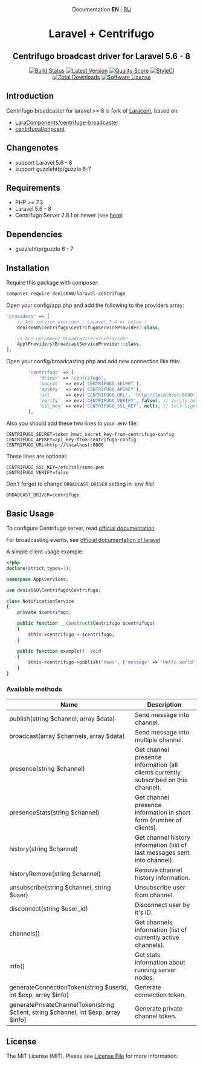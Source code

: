 <p align="center">Documentation <b>EN</b> | <a href="https://github.com/denis660/laravel-centrifuge/blob/master/README_RU.md">RU</a></p>

<h1 align="center">Laravel + Centrifugo</h1>
<h2 align="center">Centrifugo broadcast driver for Laravel 5.6 - 8 </h2>

<p align="center">
<a href="https://scrutinizer-ci.com/g/denis660/laravel-centrifuge"><img src="https://scrutinizer-ci.com/g/denis660/laravel-centrifuge/badges/build.png?b=master" alt="Build Status"></a>
<a href="https://github.com/denis660/laravel-centrifugo/releases"><img src="https://img.shields.io/github/release/denis660/laravel-centrifugo.svg?style=flat-square" alt="Latest Version"></a>
<a href="https://scrutinizer-ci.com/g/denis660/laravel-centrifugo"><img src="https://img.shields.io/scrutinizer/g/denis660/laravel-centrifugo.svg?style=flat-square" alt="Quality Score"></a>
<a href="https://github.styleci.io/repos/324202212"><img src="https://github.styleci.io/repos/324202212/shield?branch=master" alt="StyleCI"></a>
<a href="https://packagist.org/packages/denis660/laravel-centrifugo"><img src="https://img.shields.io/packagist/dt/denis660/laravel-centrifugo.svg?style=flat-square" alt="Total Downloads"></a>
<a href="https://github.com/denis660/Centrifuge/blob/master/LICENSE"><img src="https://img.shields.io/badge/license-MIT-blue.svg" alt="Software License"></a>
</p>

## Introduction
Centrifugo broadcaster for laravel >= 8 is fork of [Laracent](https://github.com/AlexHnydiuk/Laracent), based on:
- [LaraComponents/centrifuge-broadcaster](https://github.com/LaraComponents/centrifuge-broadcaster)
- [centrifugal/phpcent](https://github.com/centrifugal/phpcent)

## Changenotes
- support Laravel 5.6 - 8
- support guzzlehttp/guzzle 6-7

## Requirements

- PHP >= 7.3
- Laravel 5.6 - 8
- Centrifugo Server 2.8.1 or newer (see [here](https://github.com/centrifugal/centrifugo))

## Dependencies

- guzzlehttp/guzzle 6 - 7

## Installation

Require this package with composer:

```bash
composer require denis660/laravel-centrifugo
```


Open your config/app.php and add the following to the providers array:

```php
'providers' => [
    // Add service provider ( Laravel 5.4 or below )
    denis660\Centrifugo\CentrifugoServiceProvider::class,

    // And uncomment BroadcastServiceProvider
    App\Providers\BroadcastServiceProvider::class,
],
```

Open your config/broadcasting.php and add new connection like this:

```php
        'centrifugo' => [
            'driver' => 'centrifugo',
            'secret'  => env('CENTRIFUGO_SECRET'),
            'apikey'  => env('CENTRIFUGO_APIKEY'),
            'url'     => env('CENTRIFUGO_URL', 'http://localhost:8000'), // centrifugo api url
            'verify'  => env('CENTRIFUGO_VERIFY', false), // Verify host ssl if centrifugo uses this
            'ssl_key' => env('CENTRIFUGO_SSL_KEY', null), // Self-Signed SSl Key for Host (require verify=true)
        ],
```

Also you should add these two lines to your .env file:

```
CENTRIFUGO_SECRET=token_hmac_secret_key-from-centrifugo-config
CENTRIFUGO_APIKEY=api_key-from-centrifugo-config
CENTRIFUGO_URL=http://localhost:8000
```

These lines are optional:
```
CENTRIFUGO_SSL_KEY=/etc/ssl/some.pem
CENTRIFUGO_VERIFY=false
```

Don't forget to change `BROADCAST_DRIVER` setting in .env file!

```
BROADCAST_DRIVER=centrifugo
```

## Basic Usage

To configure Centrifugo server, read [official documentation](https://centrifugal.github.io/centrifugo/)

For broadcasting events, see [official documentation of laravel](https://laravel.com/docs/8.x/broadcasting)

A simple client usage example:

```php
<?php
declare(strict_types=1);

namespace App\Services;

use denis660\Centrifugo\Centrifugo;

class NotificationService
{
    private $centrifugo;

    public function __construct(Centrifugo $centrifugo)
    {
        $this->centrifugo = $centrifugo;
    }

    public function example(): void
    {
        $this->centrifugo->publish('news', ['message' => 'Hello world']);
    }
}
```

### Available methods

| Name | Description |
|------|-------------|
| publish(string $channel, array $data) | Send message into channel. |
| broadcast(array $channels, array $data) | Send message into multiple channel. |
| presence(string $channel) | Get channel presence information (all clients currently subscribed on this channel). |
| presenceStats(string $channel) | Get channel presence information in short form (number of clients).|
| history(string $channel) | Get channel history information (list of last messages sent into channel). |
| historyRemove(string $channel) | Remove channel history information.
| unsubscribe(string $channel,  string $user) | Unsubscribe user from channel. |
| disconnect(string $user_id) | Disconnect user by it's ID. |
| channels() | Get channels information (list of currently active channels). |
| info() | Get stats information about running server nodes. |
| generateConnectionToken(string $userId, int $exp, array $info)  | Generate connection token. |
| generatePrivateChannelToken(string $client, string $channel, int $exp, array $info) | Generate private channel token. |

## License

The MIT License (MIT). Please see [License File](https://github.com/LaraComponents/centrifuge-broadcaster/blob/master/LICENSE) for more information.
